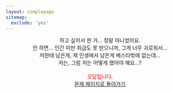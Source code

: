 ```yaml
---
layout: simplepage
sitemap:
  exclude: 'yes'
---
```



<p align="center">
하고 싶어서 한 거... 정말 아니었어요. <br>
안 하면... 인간 미만 취급도 못 받으니까, 그게 너무 괴로워서... <br>
저한테 남은게, 제 인생에서 남은게 베스타밖에 없는데... <br>
저는, 그럼 저는 어떻게 했어야 해요...? <br>
<br>
<span style="color: red">오답입니다.<br></span>
<a href="https://seil0224.github.io/labyrinth/un520181004" target="_blank">문제 페이지로 돌아가기</a>
<br>
</p>